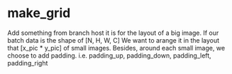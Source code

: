 # make_grid
Add something from branch host
it is for the layout of a big image. 
If our batch data is the shape of [N, H, W, C]
We want to arange it in the layout that 
[x_pic * y_pic] of small images. 
Besides, around each small image, we choose to add padding. i.e. 
padding_up, padding_down, padding_left, padding_right
